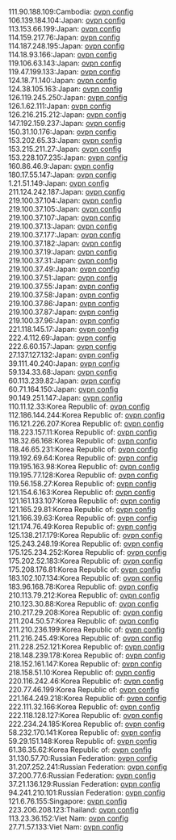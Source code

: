 111.90.188.109:Cambodia: [ovpn config](vpn/111_90_188_109.ovpn)  
106.139.184.104:Japan: [ovpn config](vpn/106_139_184_104.ovpn)  
113.153.66.199:Japan: [ovpn config](vpn/113_153_66_199.ovpn)  
114.159.217.76:Japan: [ovpn config](vpn/114_159_217_76.ovpn)  
114.187.248.195:Japan: [ovpn config](vpn/114_187_248_195.ovpn)  
114.18.93.166:Japan: [ovpn config](vpn/114_18_93_166.ovpn)  
119.106.63.143:Japan: [ovpn config](vpn/119_106_63_143.ovpn)  
119.47.199.133:Japan: [ovpn config](vpn/119_47_199_133.ovpn)  
124.18.71.140:Japan: [ovpn config](vpn/124_18_71_140.ovpn)  
124.38.105.163:Japan: [ovpn config](vpn/124_38_105_163.ovpn)  
126.119.245.250:Japan: [ovpn config](vpn/126_119_245_250.ovpn)  
126.1.62.111:Japan: [ovpn config](vpn/126_1_62_111.ovpn)  
126.216.215.212:Japan: [ovpn config](vpn/126_216_215_212.ovpn)  
147.192.159.237:Japan: [ovpn config](vpn/147_192_159_237.ovpn)  
150.31.10.176:Japan: [ovpn config](vpn/150_31_10_176.ovpn)  
153.202.65.33:Japan: [ovpn config](vpn/153_202_65_33.ovpn)  
153.215.211.27:Japan: [ovpn config](vpn/153_215_211_27.ovpn)  
153.228.107.235:Japan: [ovpn config](vpn/153_228_107_235.ovpn)  
160.86.46.9:Japan: [ovpn config](vpn/160_86_46_9.ovpn)  
180.17.55.147:Japan: [ovpn config](vpn/180_17_55_147.ovpn)  
1.21.51.149:Japan: [ovpn config](vpn/1_21_51_149.ovpn)  
211.124.242.187:Japan: [ovpn config](vpn/211_124_242_187.ovpn)  
219.100.37.104:Japan: [ovpn config](vpn/219_100_37_104.ovpn)  
219.100.37.105:Japan: [ovpn config](vpn/219_100_37_105.ovpn)  
219.100.37.107:Japan: [ovpn config](vpn/219_100_37_107.ovpn)  
219.100.37.13:Japan: [ovpn config](vpn/219_100_37_13.ovpn)  
219.100.37.177:Japan: [ovpn config](vpn/219_100_37_177.ovpn)  
219.100.37.182:Japan: [ovpn config](vpn/219_100_37_182.ovpn)  
219.100.37.19:Japan: [ovpn config](vpn/219_100_37_19.ovpn)  
219.100.37.31:Japan: [ovpn config](vpn/219_100_37_31.ovpn)  
219.100.37.49:Japan: [ovpn config](vpn/219_100_37_49.ovpn)  
219.100.37.51:Japan: [ovpn config](vpn/219_100_37_51.ovpn)  
219.100.37.55:Japan: [ovpn config](vpn/219_100_37_55.ovpn)  
219.100.37.58:Japan: [ovpn config](vpn/219_100_37_58.ovpn)  
219.100.37.86:Japan: [ovpn config](vpn/219_100_37_86.ovpn)  
219.100.37.87:Japan: [ovpn config](vpn/219_100_37_87.ovpn)  
219.100.37.96:Japan: [ovpn config](vpn/219_100_37_96.ovpn)  
221.118.145.17:Japan: [ovpn config](vpn/221_118_145_17.ovpn)  
222.4.112.69:Japan: [ovpn config](vpn/222_4_112_69.ovpn)  
222.6.60.157:Japan: [ovpn config](vpn/222_6_60_157.ovpn)  
27.137.127.132:Japan: [ovpn config](vpn/27_137_127_132.ovpn)  
39.111.40.240:Japan: [ovpn config](vpn/39_111_40_240.ovpn)  
59.134.33.68:Japan: [ovpn config](vpn/59_134_33_68.ovpn)  
60.113.239.82:Japan: [ovpn config](vpn/60_113_239_82.ovpn)  
60.71.164.150:Japan: [ovpn config](vpn/60_71_164_150.ovpn)  
90.149.251.147:Japan: [ovpn config](vpn/90_149_251_147.ovpn)  
110.11.12.33:Korea Republic of: [ovpn config](vpn/110_11_12_33.ovpn)  
112.186.144.244:Korea Republic of: [ovpn config](vpn/112_186_144_244.ovpn)  
116.121.226.207:Korea Republic of: [ovpn config](vpn/116_121_226_207.ovpn)  
118.223.157.11:Korea Republic of: [ovpn config](vpn/118_223_157_11.ovpn)  
118.32.66.168:Korea Republic of: [ovpn config](vpn/118_32_66_168.ovpn)  
118.46.65.231:Korea Republic of: [ovpn config](vpn/118_46_65_231.ovpn)  
119.192.69.64:Korea Republic of: [ovpn config](vpn/119_192_69_64.ovpn)  
119.195.163.98:Korea Republic of: [ovpn config](vpn/119_195_163_98.ovpn)  
119.195.77.128:Korea Republic of: [ovpn config](vpn/119_195_77_128.ovpn)  
119.56.158.27:Korea Republic of: [ovpn config](vpn/119_56_158_27.ovpn)  
121.154.6.163:Korea Republic of: [ovpn config](vpn/121_154_6_163.ovpn)  
121.161.133.107:Korea Republic of: [ovpn config](vpn/121_161_133_107.ovpn)  
121.165.29.81:Korea Republic of: [ovpn config](vpn/121_165_29_81.ovpn)  
121.166.39.63:Korea Republic of: [ovpn config](vpn/121_166_39_63.ovpn)  
121.174.76.49:Korea Republic of: [ovpn config](vpn/121_174_76_49.ovpn)  
125.138.217.179:Korea Republic of: [ovpn config](vpn/125_138_217_179.ovpn)  
125.243.248.19:Korea Republic of: [ovpn config](vpn/125_243_248_19.ovpn)  
175.125.234.252:Korea Republic of: [ovpn config](vpn/175_125_234_252.ovpn)  
175.202.52.183:Korea Republic of: [ovpn config](vpn/175_202_52_183.ovpn)  
175.208.176.81:Korea Republic of: [ovpn config](vpn/175_208_176_81.ovpn)  
183.102.107.134:Korea Republic of: [ovpn config](vpn/183_102_107_134.ovpn)  
183.96.168.78:Korea Republic of: [ovpn config](vpn/183_96_168_78.ovpn)  
210.113.79.212:Korea Republic of: [ovpn config](vpn/210_113_79_212.ovpn)  
210.123.30.88:Korea Republic of: [ovpn config](vpn/210_123_30_88.ovpn)  
210.217.29.208:Korea Republic of: [ovpn config](vpn/210_217_29_208.ovpn)  
211.204.50.57:Korea Republic of: [ovpn config](vpn/211_204_50_57.ovpn)  
211.210.236.199:Korea Republic of: [ovpn config](vpn/211_210_236_199.ovpn)  
211.216.245.49:Korea Republic of: [ovpn config](vpn/211_216_245_49.ovpn)  
211.228.252.121:Korea Republic of: [ovpn config](vpn/211_228_252_121.ovpn)  
218.148.239.178:Korea Republic of: [ovpn config](vpn/218_148_239_178.ovpn)  
218.152.161.147:Korea Republic of: [ovpn config](vpn/218_152_161_147.ovpn)  
218.158.51.10:Korea Republic of: [ovpn config](vpn/218_158_51_10.ovpn)  
220.116.242.46:Korea Republic of: [ovpn config](vpn/220_116_242_46.ovpn)  
220.77.46.199:Korea Republic of: [ovpn config](vpn/220_77_46_199.ovpn)  
221.164.249.218:Korea Republic of: [ovpn config](vpn/221_164_249_218.ovpn)  
222.111.32.166:Korea Republic of: [ovpn config](vpn/222_111_32_166.ovpn)  
222.118.128.127:Korea Republic of: [ovpn config](vpn/222_118_128_127.ovpn)  
222.234.24.185:Korea Republic of: [ovpn config](vpn/222_234_24_185.ovpn)  
58.232.170.141:Korea Republic of: [ovpn config](vpn/58_232_170_141.ovpn)  
59.29.151.148:Korea Republic of: [ovpn config](vpn/59_29_151_148.ovpn)  
61.36.35.62:Korea Republic of: [ovpn config](vpn/61_36_35_62.ovpn)  
31.130.57.70:Russian Federation: [ovpn config](vpn/31_130_57_70.ovpn)  
31.207.252.241:Russian Federation: [ovpn config](vpn/31_207_252_241.ovpn)  
37.200.77.6:Russian Federation: [ovpn config](vpn/37_200_77_6.ovpn)  
37.21.136.129:Russian Federation: [ovpn config](vpn/37_21_136_129.ovpn)  
94.241.210.101:Russian Federation: [ovpn config](vpn/94_241_210_101.ovpn)  
121.6.76.155:Singapore: [ovpn config](vpn/121_6_76_155.ovpn)  
223.206.208.123:Thailand: [ovpn config](vpn/223_206_208_123.ovpn)  
113.23.36.152:Viet Nam: [ovpn config](vpn/113_23_36_152.ovpn)  
27.71.57.133:Viet Nam: [ovpn config](vpn/27_71_57_133.ovpn)  
